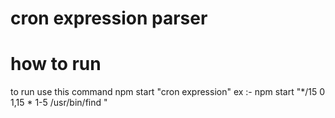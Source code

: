 # cron expression parser

# how to run 
to run use this command npm start "cron expression"
ex :- npm start "*/15 0 1,15 * 1-5 /usr/bin/find "
